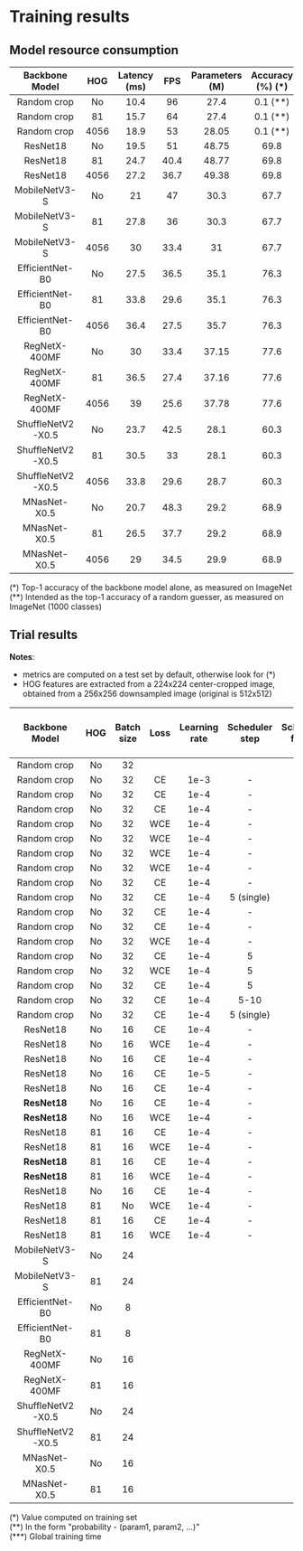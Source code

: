 # Training results

## Model resource consumption

| Backbone Model | HOG | Latency (ms) | FPS | Parameters (M) | Accuracy (%) (*) |
|:-------:|:---------:|:---:|:-----:|:------------:|:---:|
| Random crop | No | 10.4 | 96 | 27.4 | 0.1 (**)  |
| Random crop | 81 | 15.7 | 64 | 27.4 | 0.1 (**) |
| Random crop | 4056 | 18.9 | 53 | 28.05 | 0.1 (**) |
| ResNet18 | No | 19.5 | 51 | 48.75 |69.8 |
| ResNet18 | 81 | 24.7 | 40.4 | 48.77 |69.8 |
| ResNet18 | 4056 | 27.2 | 36.7 | 49.38 |69.8 |
| MobileNetV3-S | No | 21 | 47 | 30.3 |67.7 |
| MobileNetV3-S | 81 | 27.8 | 36 | 30.3 |67.7 |
| MobileNetV3-S | 4056 | 30 | 33.4 | 31 |67.7 |
| EfficientNet-B0 | No | 27.5 | 36.5 | 35.1 |76.3 |
| EfficientNet-B0 | 81 | 33.8 | 29.6 | 35.1 |76.3 |
| EfficientNet-B0 | 4056 | 36.4 | 27.5 |35.7 |76.3 |
| RegNetX-400MF | No | 30 | 33.4 | 37.15 |77.6 |
| RegNetX-400MF | 81 | 36.5 | 27.4 | 37.16 |77.6 |
| RegNetX-400MF | 4056 | 39 | 25.6 | 37.78 |77.6 |
| ShuffleNetV2-X0.5 | No | 23.7 | 42.5 | 28.1 |60.3 |
| ShuffleNetV2-X0.5 | 81 | 30.5 | 33 | 28.1 |60.3 |
| ShuffleNetV2-X0.5 | 4056 | 33.8 | 29.6 | 28.7 |60.3 |
| MNasNet-X0.5 | No | 20.7 | 48.3 | 29.2 |68.9 |
| MNasNet-X0.5 | 81 | 26.5 | 37.7 | 29.2 |68.9 |
| MNasNet-X0.5 | 4056 | 29 | 34.5 | 29.9 |68.9 |


(*) Top-1 accuracy of the backbone model alone, as measured on ImageNet  
(**) Intended as the top-1 accuracy of a random guesser, as measured on ImageNet (1000 classes)

## Trial results

**Notes**:
- metrics are computed on a test set by default, otherwise look for (*)
- HOG features are extracted from a 224x224 center-cropped image, obtained from a 256x256 downsampled image (original is 512x512)

| Backbone Model | HOG | Batch size | Loss | Learning rate | Scheduler step | Scheduler factor | Weight decay | Color jitter (**) | Lighting noise (**) | Gaussian blur (**) | Geometric transform (**) | Epochs | Reduction factor | Test loss | Test epochs | Top-1 accuracy (%) | Top-5 accuracy (%) | MCA (%) | Top-5 weighted MCA (%) | Training time (mins) (***) | Output folder |
|:--------------:|:---:|:--:|:----------:|:-------------:|:------------:|:------------:|:------:|:----------------:|:--------------:|:--------------:|:---:|:-------------:|:--:|:--:|:--:|:--:|:--:|:--:|:--:|:--:|:--:|
| Random crop | No | 32 |  |  |  |  |  | | | | |  |  |  |  |  | | | | |[link]() |
| Random crop | No | 32 | CE | 1e-3 | - | - | 1e-6 | - | - | - | - | 2 | 1 | 4.3 | 2 | 10.4 | 26.6 | 2.7 | 5.3 | ~20 |[link](./out/official/20241229_184457/) |
| Random crop | No | 32 | CE | 1e-4 | - | - | 1e-6 | - | - | - | - | 2 | 1 | 3.9 | 2 | 16.2 | 35.4 | 6.65 | 11.1 | ~21 |[link](./out/official/20241230_175101/) |
| Random crop | No | 32 | CE | 1e-4 | - | - | 1e-6 | - | - | - | - | 2 | 1 | 3.8 | 2 | 18.4 | 37.4 | 7.4 | 12.3 | ~21 |[link](./out/official/20241229_184711/) |
| Random crop | No | 32 | WCE | 1e-4 | - | - | 1e-6 | - | - | - | - | 2 | 1 | 3.98 | 2 | 13.6 | 30.8 | 6.4 | 10.4 | ~19 |[link](./out/official/20241230_000332/) |
| Random crop | No | 32 | WCE | 1e-4 | - | - | 1e-6 | - | - | - | - | 2 | 1 | 3.8 | 2 | 14 | 30.3 | 7.04 | 11.1 | ~20 |[link](./out/official/20241230_185001/) |
| Random crop | No | 32 | WCE | 1e-4 | - | - | 1e-5 | - | - | - | - | 2 | 1 | 3.81 | 2 | 13.6 | 30.7 | 6.76 | 11 | ~20 |[link](./out/official/20241230_192513/) |
| Random crop | No | 32 | WCE | 1e-4 | - | - | 1e-6 | - | - | - | - | 2 | 1 | 3.9 | 2 | 13.8 | 29.8 | 4.77 | 8.13 | ~21 |[link](./out/official/20241230_003603/) |
| Random crop | No | 32 | CE | 1e-4 | - | - | 1e-6 | - | - | - | - | 6 | 1 | 3.4 | 6 | **25** | **48.5** | **14.9** | **22.4** | 60 |[link](./out/official/20241230_225438/) |
| Random crop | No | 32 | CE | 1e-4 | 5 (single) | 0.1 | 1e-6 | - | - | - | - | 11 | 1 | 3.09 | 11 | **31.2** | **54.6** | **19.4** | **27.4** | 120 |[link](./out/official/20250101_130341/) |
| Random crop | No | 32 | CE | 1e-4 | - | - | 1e-6 | - | - | - | - | 11 | 1 | 3.03 | 11 | 31.6 | 56.7 | 21 | 29.9 | 110 |[link](/out/official/20250102_175318/) |
| Random crop | No | 32 | CE | 1e-4 | - | - | 1e-6 | - | - | - | - | 21 | 1 | 2.9 | 21 | 36.9 | 61.7 | 27 | 35.9 | 210 |[link](/out/official/20250102_222514/) |
| Random crop | No | 32 | WCE | 1e-4 | - | - | 1e-6 | - | - | - | - | 6 | 1 | 3.28 | 6 | **21.5** | **42.6** | **13.8** | **20** | 60 |[link](./out/official/20250101_134122/) |
| Random crop | No | 32 | CE | 1e-4 | 5 | 0.1 | 1e-5 | - | - | - | - | 10 | 1 | 3.12 | 10 | 29.8 | 53.1 | 17.8 | 25.8 | 105 |[link](/out/official/20250101_164524/) |
| Random crop | No | 32 | WCE | 1e-4 | 5 | 0.1 | 1e-5 | - | - | - | - | 10 | 1 | 3.12 | 9 | 24.8 | 46.4 | 15.7 | 22.75 | 100 |[link](/out/official/20250102_133857) |
| Random crop | No | 32 | CE | 1e-4 | 5 | 0.1 | 1e-4 | - | - | - | - | 10 | 1 | 3.12 | 10 | 30.2 | 53.7 | 18.1 | 26.2 | 100 |[link](/out/official/20250102_133809/) |
| Random crop | No | 32 | CE | 1e-4 | 5-10 | 0.1 | 1e-5 | - | - | - | - | 20 | 1 | 3.02 | 10 | 32.6 | 56.3 | 20.6 | 28.9 | 200 |[link](/out/official/20250102_154505) |
| Random crop | No | 32 | CE | 1e-4 | 5 (single) | 0.1 | 1e-4 | - | - | - | - | 20 | 1 | 2.99 | 10 | 33.1 | 56.7 | 21.3 | 29.8 | 200 |[link](/out/official/20250102_154917) |
| ResNet18 | No | 16 | CE | 1e-4 | - | - | 1e-5 | - | - | - | - | 2 | 1 | 4 | 2 | 14.5 | 33.5 | 5.5 | 9.84 | ~28 |[link](/out/official/20241229_182211/) |
| ResNet18 | No | 16 | WCE | 1e-4 | - | - | 1e-5 | - | - | - | - | 2 | 1 | 3.9 | 2 | 13.3 | 29.7 | 6.08 | 10 | ~29 |[link](/out/official/20241230_205642/) |
| ResNet18 | No | 16 | CE | 1e-4 | - | - | 1e-5 | - | - |- |- |5 |1 | 4.15 | 4 | 20.9 | 42.8 | 11 | 17.3 | 70 |[link](/out/official/20250101_161523/) |
| ResNet18 | No | 16 | CE | 1e-5 | - | - | 1e-5 | - | - |- |- |5 |1 | 3.99 | 5 | 15.2 | 34.1 | 5 | 8.5 | 70 |[link](/out/official/20250101_173950/) |
| ResNet18 | No | 16 | CE | 1e-4 | - | - | 1e-6 | -|- |- |- |6 |1 | 3.42 | 6 | 24.15 | 48.23 | 14.11 | 22 | ~80 |[link](/out/official/20250101_164200) |
| **ResNet18** | No | 16 | CE | 1e-4 | - | - | 1e-4 | -|- |- |- |6 |1 | 3.38 | 6 | 25.75 | 48.25 | 15 | 22.32 | ~85 |[link](/out/official/20250101_171032) |
| **ResNet18** | No | 16 | WCE | 1e-4 | - | - | 1e-5 | -|- |- |- |6 |1 | 3.42 | 6 | 20.19 | 41.63 | 11.81 | 18.35 | ~84 |[link](/out/official/20250101_163902) |
| ResNet18 | 81 | 16 | CE | 1e-4 | - | - | 1e-5 | - | - | - | - | 2 | 1 | 3.91 | 2 | 16.35 | 36.17 | 6 | 10.6 | ~33 |[link](/out/official/20241229_184539/) |
| ResNet18 | 81 | 16 | WCE | 1e-4 | - | - | 1e-5 | - | - | - | - | 2 | 1 | 3.92 | 2 | 12.3 | 29.4 | 5.7 | 10.1 | ~33 |[link](/out/official/20241230_210424/) |
| **ResNet18** | 81 | 16 | CE | 1e-4 | - |- |1e-5 |- |- |- |-| 6 |1 | 4.13 | 6 | 22.57 | 44.32 | 11.86 | 17.92 | ~91 |[link](/out/official/20250101_164431) |
| **ResNet18** | 81 | 16 | WCE | 1e-4 | -|- |1e-5 | -|-| -|- | 6 | 1| 3.55 | 6 | 21.79 | 42.31 | 13.45 | 19.76 | ~100 |[link](/out/official/20250101_165930) |
| ResNet18 | No | 16 | CE | 1e-4 | - | - | 1e-4 | -|- |- |- | 11 |1 |  |  |  |  |  |  |  |[link]() |
| ResNet18 | 81 | No | WCE | 1e-4 | -|- |1e-4 | -|-| -|- | 6 | 1|  |  | |  |  |  |  |[link]() |
| ResNet18 | 81 | 16 | CE | 1e-4 | -|- |1e-4 | -|-| -|- | 6 | 1|  |  |  |  |  |  |  |[link]() |
| ResNet18 | 81 | 16 | WCE | 1e-4 | -|- |1e-4 | -|-| -|- | 6 | 1|  |  |  | |  |  | |[link]() |
| MobileNetV3-S | No | 24 | || | | | | | | | | | | | | | | | |[link]() |
| MobileNetV3-S | 81 | 24 | || | | | | | | | | | | | | | | | |[link]() |
| EfficientNet-B0 | No | 8 | || | | | | | | | | | | | | | | | |[link]() |
| EfficientNet-B0 | 81 | 8 | || | | | | | | | | | | | | | | | | [link]() |
| RegNetX-400MF | No | 16 | || | | | | | | | | | | | | | | | | [link]() |
| RegNetX-400MF | 81 | 16 | | || | | | | | | | | | | | | | | |[link]() |
| ShuffleNetV2-X0.5 | No | 24 | || | | | | | | | | | | | | | | | |[link]() |
| ShuffleNetV2-X0.5 | 81 | 24 | || | | | | | | | | | | | | | | | |[link]() |
| MNasNet-X0.5 | No | 16 | | | | || | | | | | | | | | | | | |[link]() |
| MNasNet-X0.5 | 81 | 16 | | | || | | | | | | | | | | | | | |[link]() |

(\*) Value computed on training set  
(*\*) In the form "probability - (param1, param2, ...)"  
(\***) Global training time